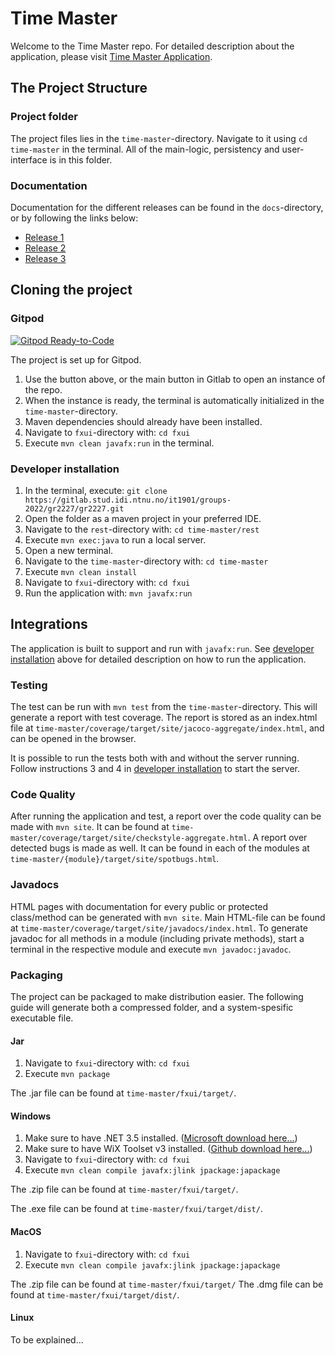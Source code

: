 # Time Master

Welcome to the Time Master repo. For detailed description about the application, please visit [Time Master Application](time-master/README.md).

## The Project Structure

### Project folder

The project files lies in the `time-master`-directory. Navigate to it using `cd time-master` in the terminal. All of the main-logic, persistency and user-interface is in this folder.

### Documentation

Documentation for the different releases can be found in the `docs`-directory, or by following the links below:

- [Release 1](docs/release1/release1.md)
- [Release 2](docs/release2/release2.md)
- [Release 3](docs/release3/release3.md)

## Cloning the project

### Gitpod

[![Gitpod Ready-to-Code](https://img.shields.io/badge/Gitpod-Ready--to--Code-blue?logo=gitpod)](https://gitpod.stud.ntnu.no/#https://gitlab.stud.idi.ntnu.no/it1901/groups-2022/gr2227/gr2227)

The project is set up for Gitpod.

1. Use the button above, or the main button in Gitlab to open an instance of the repo.
2. When the instance is ready, the terminal is automatically initialized in the `time-master`-directory.
3. Maven dependencies should already have been installed.
4. Navigate to `fxui`-directory with: `cd fxui`
5. Execute `mvn clean javafx:run` in the terminal.

### Developer installation

1. In the terminal, execute: `git clone https://gitlab.stud.idi.ntnu.no/it1901/groups-2022/gr2227/gr2227.git`
2. Open the folder as a maven project in your preferred IDE.
3. Navigate to the `rest`-directory with: `cd time-master/rest`
4. Execute `mvn exec:java` to run a local server.
5. Open a new terminal.
6. Navigate to the `time-master`-directory with: `cd time-master`
7. Execute `mvn clean install`
8. Navigate to `fxui`-directory with: `cd fxui`
9. Run the application with: `mvn javafx:run`

## Integrations

The application is built to support and run with `javafx:run`. See [developer installation](./readme.md#developer-installation) above for detailed description on how to run the application.

### Testing

The test can be run with `mvn test` from the `time-master`-directory. This will generate a report with test coverage. The report is stored as an index.html file at `time-master/coverage/target/site/jacoco-aggregate/index.html`, and can be opened in the browser. 

It is possible to run the tests both with and without the server running.
Follow instructions 3 and 4 in [developer installation](./readme.md#developer-installation) to start the server.

### Code Quality

After running the application and test, a report over the code quality can be made with `mvn site`. It can be found at `time-master/coverage/target/site/checkstyle-aggregate.html`.
A report over detected bugs is made as well. It can be found in each of the modules at `time-master/{module}/target/site/spotbugs.html`.

### Javadocs

HTML pages with documentation for every public or protected class/method can be generated with `mvn site`. Main HTML-file can be found at `time-master/coverage/target/site/javadocs/index.html`.
To generate javadoc for all methods in a module (including private methods), start a terminal in the respective module and execute `mvn javadoc:javadoc`.



### Packaging

The project can be packaged to make distribution easier. The following guide will generate both a compressed folder, and a system-spesific executable file.

#### Jar
1. Navigate to `fxui`-directory with: `cd fxui`
2. Execute `mvn package`

The .jar file can be found at `time-master/fxui/target/`.
#### Windows
1. Make sure to have .NET 3.5 installed. ([Microsoft download here...](https://www.microsoft.com/nb-no/download/details.aspx?id=21))
2. Make sure to have WiX Toolset v3 installed. ([Github download here...](https://github.com/wixtoolset/wix3/releases/tag/wix3112rtm))
3. Navigate to `fxui`-directory with: `cd fxui`
4. Execute `mvn clean compile javafx:jlink jpackage:japackage`

The .zip file can be found at `time-master/fxui/target/`.

The .exe file can be found at `time-master/fxui/target/dist/`.
#### MacOS
1. Navigate to `fxui`-directory with: `cd fxui`
2. Execute `mvn clean compile javafx:jlink jpackage:japackage`

The .zip file can be found at `time-master/fxui/target/`
The .dmg file can be found at `time-master/fxui/target/dist/`.
#### Linux
To be explained...


<!-- ## Git conventions

[Conventional Commits 1.0.0](https://www.conventionalcommits.org/en/v1.0.0/)

- [Overview of different commit types](https://github.com/commitizen/conventional-commit-types/blob/v3.0.0/index.json)
- [Rules for commit messages](https://github.com/conventional-changelog/commitlint/tree/master/%40commitlint/config-conventional) -->